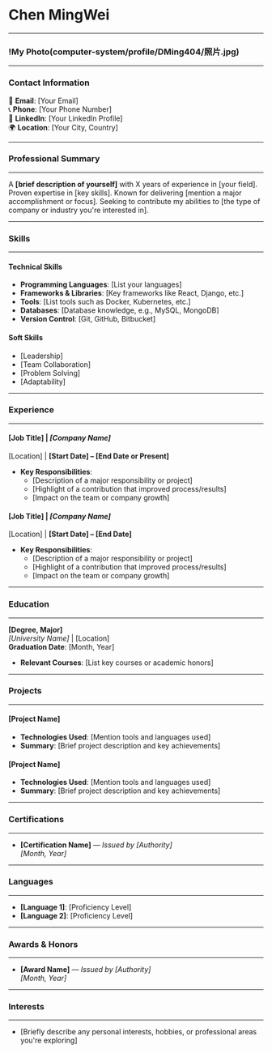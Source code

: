 # Chen MingWei

---

### !My Photo(computer-system/profile/DMing404/照片.jpg)

---

### Contact Information
📧 **Email**: [Your Email]  
📞 **Phone**: [Your Phone Number]  
🔗 **LinkedIn**: [Your LinkedIn Profile]  
🌍 **Location**: [Your City, Country]

---

### **Professional Summary**
---
A **[brief description of yourself]** with X years of experience in [your field]. Proven expertise in [key skills]. Known for delivering [mention a major accomplishment or focus]. Seeking to contribute my abilities to [the type of company or industry you're interested in].

---

### **Skills**
---
#### Technical Skills
- **Programming Languages**: [List your languages]
- **Frameworks & Libraries**: [Key frameworks like React, Django, etc.]
- **Tools**: [List tools such as Docker, Kubernetes, etc.]
- **Databases**: [Database knowledge, e.g., MySQL, MongoDB]
- **Version Control**: [Git, GitHub, Bitbucket]

#### Soft Skills
- [Leadership]
- [Team Collaboration]
- [Problem Solving]
- [Adaptability]

---

### **Experience**
---
#### **[Job Title]** | _[Company Name]_  
[Location] | **[Start Date] – [End Date or Present]**

- **Key Responsibilities**:  
  - [Description of a major responsibility or project]
  - [Highlight of a contribution that improved process/results]
  - [Impact on the team or company growth]

#### **[Job Title]** | _[Company Name]_  
[Location] | **[Start Date] – [End Date]**

- **Key Responsibilities**:  
  - [Description of a major responsibility or project]
  - [Highlight of a contribution that improved process/results]
  - [Impact on the team or company growth]

---

### **Education**
---
**[Degree, Major]**  
_[University Name]_ | [Location]  
**Graduation Date**: [Month, Year]  
- **Relevant Courses**: [List key courses or academic honors]

---

### **Projects**
---
#### **[Project Name]**  
- **Technologies Used**: [Mention tools and languages used]  
- **Summary**: [Brief project description and key achievements]

#### **[Project Name]**  
- **Technologies Used**: [Mention tools and languages used]  
- **Summary**: [Brief project description and key achievements]

---

### **Certifications**
---
- **[Certification Name]** — _Issued by [Authority]_  
  _[Month, Year]_

---

### **Languages**
---
- **[Language 1]**: [Proficiency Level]
- **[Language 2]**: [Proficiency Level]

---

### **Awards & Honors**
---
- **[Award Name]** — _Issued by [Authority]_  
  _[Month, Year]_

---

### **Interests**
---
- [Briefly describe any personal interests, hobbies, or professional areas you're exploring]

